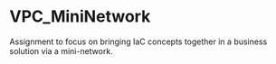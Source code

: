 # VPC_MiniNetwork
Assignment to focus on bringing IaC concepts together in a business solution via a mini-network.
